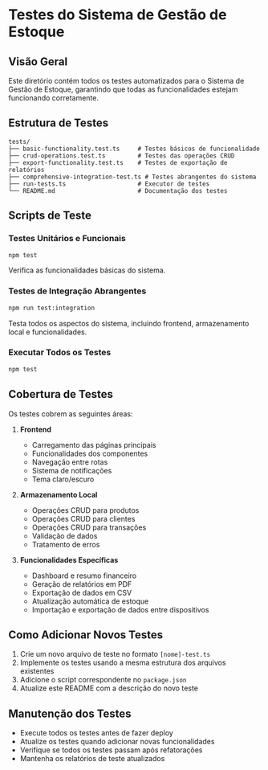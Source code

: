 # Testes do Sistema de Gestão de Estoque

## Visão Geral
Este diretório contém todos os testes automatizados para o Sistema de Gestão de Estoque, garantindo que todas as funcionalidades estejam funcionando corretamente.

## Estrutura de Testes

```
tests/
├── basic-functionality.test.ts     # Testes básicos de funcionalidade
├── crud-operations.test.ts         # Testes das operações CRUD
├── export-functionality.test.ts    # Testes de exportação de relatórios
├── comprehensive-integration-test.ts # Testes abrangentes do sistema
├── run-tests.ts                    # Executor de testes
└── README.md                       # Documentação dos testes
```

## Scripts de Teste

### Testes Unitários e Funcionais
```bash
npm test
```
Verifica as funcionalidades básicas do sistema.

### Testes de Integração Abrangentes
```bash
npm run test:integration
```
Testa todos os aspectos do sistema, incluindo frontend, armazenamento local e funcionalidades.

### Executar Todos os Testes
```bash
npm test
```

## Cobertura de Testes

Os testes cobrem as seguintes áreas:

1. **Frontend**
   - Carregamento das páginas principais
   - Funcionalidades dos componentes
   - Navegação entre rotas
   - Sistema de notificações
   - Tema claro/escuro

2. **Armazenamento Local**
   - Operações CRUD para produtos
   - Operações CRUD para clientes
   - Operações CRUD para transações
   - Validação de dados
   - Tratamento de erros

3. **Funcionalidades Específicas**
   - Dashboard e resumo financeiro
   - Geração de relatórios em PDF
   - Exportação de dados em CSV
   - Atualização automática de estoque
   - Importação e exportação de dados entre dispositivos

## Como Adicionar Novos Testes

1. Crie um novo arquivo de teste no formato `[nome]-test.ts`
2. Implemente os testes usando a mesma estrutura dos arquivos existentes
3. Adicione o script correspondente no `package.json`
4. Atualize este README com a descrição do novo teste

## Manutenção dos Testes

- Execute todos os testes antes de fazer deploy
- Atualize os testes quando adicionar novas funcionalidades
- Verifique se todos os testes passam após refatorações
- Mantenha os relatórios de teste atualizados